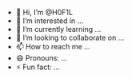 - 👋 Hi, I’m @H0F1L
- 👀 I’m interested in ...
- 🌱 I’m currently learning ...
- 💞️ I’m looking to collaborate on ...
- 📫 How to reach me ...
- 😄 Pronouns: ...
- ⚡ Fun fact: ...

<!---
H0F1L/H0F1L is a ✨ special ✨ repository because its `README.md` (this file) appears on your GitHub profile.
You can click the Preview link to take a look at your changes.
--->
